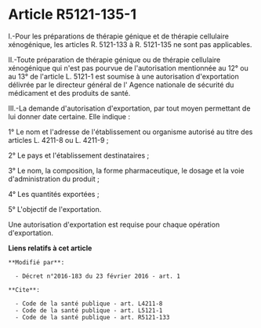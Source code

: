 # Article R5121-135-1

I.-Pour les préparations de thérapie génique et de thérapie cellulaire xénogénique, les articles R. 5121-133 à R. 5121-135 ne
sont pas applicables. 

II.-Toute préparation de thérapie génique ou de thérapie cellulaire xénogénique qui n'est pas pourvue de l'autorisation
mentionnée au 12° ou au 13° de l'article L. 5121-1 est soumise à une autorisation d'exportation délivrée par le directeur
général de l'        Agence nationale de sécurité du médicament et des produits de santé. 

III.-La demande d'autorisation d'exportation, par tout moyen permettant de lui donner date certaine. Elle indique : 

1° Le nom et l'adresse de l'établissement ou organisme autorisé au titre des articles L. 4211-8 ou L. 4211-9 ; 

2° Le pays et l'établissement destinataires ; 

3° Le nom, la composition, la forme pharmaceutique, le dosage et la voie d'administration du produit ; 

4° Les quantités exportées ; 

5° L'objectif de l'exportation. 

Une autorisation d'exportation est requise pour chaque opération d'exportation.

**Liens relatifs à cet article**

	**Modifié par**:

	  - Décret n°2016-183 du 23 février 2016 - art. 1

	**Cite**:

	  - Code de la santé publique - art. L4211-8
	  - Code de la santé publique - art. L5121-1
	  - Code de la santé publique - art. R5121-133

